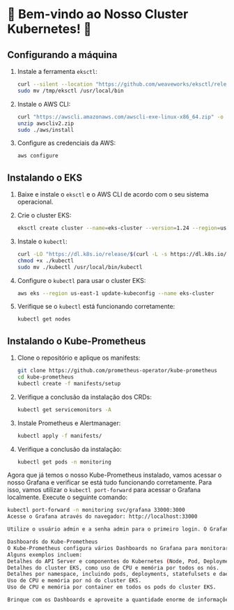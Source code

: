 # 🚀 Bem-vindo ao Nosso Cluster Kubernetes! 🌟

## Configurando a máquina

1. Instale a ferramenta `eksctl`:

    ```bash
    curl --silent --location "https://github.com/weaveworks/eksctl/releases/latest/download/eksctl_$(uname -s)_amd64.tar.gz" | tar xz -C /tmp
    sudo mv /tmp/eksctl /usr/local/bin
    ```

2. Instale o AWS CLI:

    ```bash
    curl "https://awscli.amazonaws.com/awscli-exe-linux-x86_64.zip" -o "awscliv2.zip"
    unzip awscliv2.zip
    sudo ./aws/install
    ```

3. Configure as credenciais da AWS:

    ```bash
    aws configure
    ```

## Instalando o EKS

1. Baixe e instale o `eksctl` e o AWS CLI de acordo com o seu sistema operacional.

2. Crie o cluster EKS:

    ```bash
    eksctl create cluster --name=eks-cluster --version=1.24 --region=us-east-1 --nodegroup-name=eks-cluster-nodegroup --node-type=t3.medium --nodes=2 --nodes-min=1 --nodes-max=3 --managed
    ```

3. Instale o `kubectl`:

    ```bash
    curl -LO "https://dl.k8s.io/release/$(curl -L -s https://dl.k8s.io/release/stable.txt)/bin/linux/amd64/kubectl"
    chmod +x ./kubectl
    sudo mv ./kubectl /usr/local/bin/kubectl
    ```

4. Configure o `kubectl` para usar o cluster EKS:

    ```bash
    aws eks --region us-east-1 update-kubeconfig --name eks-cluster
    ```

5. Verifique se o `kubectl` está funcionando corretamente:

    ```bash
    kubectl get nodes
    ```

## Instalando o Kube-Prometheus

1. Clone o repositório e aplique os manifests:

    ```bash
    git clone https://github.com/prometheus-operator/kube-prometheus
    cd kube-prometheus
    kubectl create -f manifests/setup
    ```

2. Verifique a conclusão da instalação dos CRDs:

    ```bash
    kubectl get servicemonitors -A
    ```

3. Instale Prometheus e Alertmanager:

    ```bash
    kubectl apply -f manifests/
    ```

4. Verifique a conclusão da instalação:

    ```bash
    kubectl get pods -n monitoring
    ```

Agora que já temos o nosso Kube-Prometheus instalado, vamos acessar o nosso Grafana e verificar se está tudo funcionando corretamente. Para isso, vamos utilizar o `kubectl port-forward` para acessar o Grafana localmente. Execute o seguinte comando:

```bash
kubectl port-forward -n monitoring svc/grafana 33000:3000
Acesse o Grafana através do navegador: http://localhost:33000

Utilize o usuário admin e a senha admin para o primeiro login. O Grafana solicitará a alteração da senha.

Dashboards do Kube-Prometheus
O Kube-Prometheus configura vários Dashboards no Grafana para monitorar o seu cluster EKS.
Alguns exemplos incluem:
Detalhes do API Server e componentes do Kubernetes (Node, Pod, Deployment, etc.).
Detalhes do cluster EKS, como uso de CPU e memória por todos os nós.
Detalhes por namespace, incluindo pods, deployments, statefulsets e daemonsets.
Uso de CPU e memória por nó do cluster EKS.
Uso de CPU e memória por container em todos os pods do cluster EKS.

Brinque com os Dashboards e aproveite a quantidade enorme de informações fornecidas pelo Kube-Prometheus! 🚀
